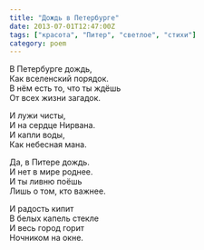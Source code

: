 ```yaml
---
title: "Дождь в Петербурге"
date: 2013-07-01T12:47:00Z
tags: ["красота", "Питер", "светлое", "стихи"]
category: poem
---
```


В Петербурге дождь,  
Как вселенский порядок.  
В нём есть то, что ты ждёшь  
От всех жизни загадок.

И лужи чисты,  
И на сердце Нирвана.  
И капли воды,  
Как небесная мана.

Да, в Питере дождь.  
И нет в мире роднее.  
И ты ливню поёшь  
Лишь о том, кто важнее.

И радость кипит  
В белых капель стекле  
И весь город горит  
Ночником на окне.  
